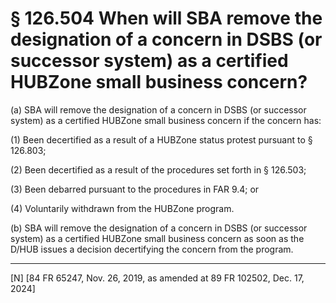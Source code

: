 # § 126.504   When will SBA remove the designation of a concern in DSBS (or successor system) as a certified HUBZone small business concern?

(a) SBA will remove the designation of a concern in DSBS (or successor system) as a certified HUBZone small business concern if the concern has:


(1) Been decertified as a result of a HUBZone status protest pursuant to § 126.803;


(2) Been decertified as a result of the procedures set forth in § 126.503;


(3) Been debarred pursuant to the procedures in FAR 9.4; or


(4) Voluntarily withdrawn from the HUBZone program.


(b) SBA will remove the designation of a concern in DSBS (or successor system) as a certified HUBZone small business concern as soon as the D/HUB issues a decision decertifying the concern from the program.



---

[N] [84 FR 65247, Nov. 26, 2019, as amended at 89 FR 102502, Dec. 17, 2024]




